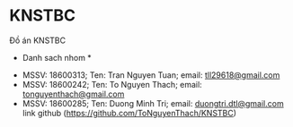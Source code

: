 # KNSTBC
Đồ án KNSTBC
* Danh sach nhom *
- MSSV: 18600313; Ten: Tran Nguyen Tuan; email: tll29618@gmail.com
- MSSV: 18600242; Ten: To Nguyen Thach; email: tonguyenthach@gmail.com
- MSSV: 18600285; Ten: Duong Minh Tri; email: duongtri.dtl@gmail.com
link github (https://github.com/ToNguyenThach/KNSTBC)
